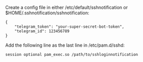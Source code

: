 Create a config file in either /etc/default/sshnotification or $HOME/.sshnotification/sshnotification:

```
{
    "telegram_token": "your-super-secret-bot-token",
    "telegram_id": 123456789
}
```

Add the following line as the last line in /etc/pam.d/sshd:

```
session optional pam_exec.so /path/to/sshloginnotification
```